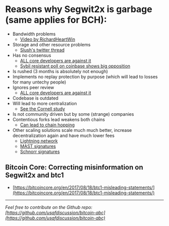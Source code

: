 # Reasons why Segwit2x is garbage (same applies for BCH):

* Bandwidth problems
  * [Video by RichardHeartWin](https://www.youtube.com/watch?time_continue=2941&v=iFJ2MZ3KciQ)
* Storage and other resource problems
  * [Slush's twitter thread](https://twitter.com/slushcz/status/895537494049030146)
* Has no consensus
  * [ALL core developers are against it](https://en.bitcoin.it/wiki/Segwit_support)
  * [Sybil resistant poll on coinbase shows big opposition](https://luke.dashjr.org/programs/kycpoll/answers.php)
* Is rushed (3 months is absolutely not enough)
* Implements no replay protection by purpose (which will lead to losses for many untechy people)
* Ignores peer review
  * [ALL core developers are against it](https://en.bitcoin.it/wiki/Segwit_support)
* Codebase is outdated
* Will lead to more centralization
  * [See the Cornell study](http://fc16.ifca.ai/bitcoin/papers/CDE+16.pdf)
* Is not community driven but by some (strange) companies
* Contentious forks lead weakens both chains
  * [Can lead to chain hopping](https://eprint.iacr.org/2017/731.pdf)
* Other scaling solutions scale much much better, increase decentralization again and have much lower fees 
  * [Lightning network](http://lightning.network/)
  * [MAST signatures](https://bitcoincore.org/en/2016/06/24/segwit-next-steps/#mast)
  * [Schnorr signatures](https://medium.com/@SDWouters/why-schnorr-signatures-will-help-solve-2-of-bitcoins-biggest-problems-today-9b7718e7861c)

## Bitcoin Core: Correcting misinformation on Segwit2x and btc1

* [https://bitcoincore.org/en/2017/08/18/btc1-misleading-statements/](https://bitcoincore.org/en/2017/08/18/btc1-misleading-statements/)

----

*Feel free to contribute on the Github repo: [https://github.com/usafdiscussion/bitcoin-abc](https://github.com/usafdiscussion/bitcoin-abc)*
